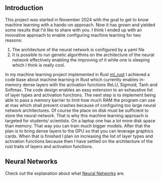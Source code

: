 [ml_rust]: https://github.com/mpohl100/ml_rust

## Introduction

This project was started in November 2024 with the goal to get to know machine learning with a hands-on approach.
Now it has grown and yielded some results that I'd like to share with you.
I think I ended up with an innovative approach to enable configuring machine learning for two reasons:
1) The architecture of the neural network is configured by a yaml file
2) It is possible to run genetic algorithms on the architecture of the neural network effectively enabling the improving of it while one is sleeping which I think is really cool.

In my machine learning project implemented in Rust [ml_rust] I achieved a code base about machine learning in Rust which currently enables in-memory dense layers with the activation functions ReLU, Sigmoid, Tanh and Softmax.
The code design enables an easy extension to an exhaustive list of layer types and activation functions.
The next step is to implement being able to pass a memory barrier to limit how much RAM the program can use at max which shall prevent crashes because of configuring too large neural network architectures. Of course the place on disk must be sufficient to store the neural network.
That is why this machine learning approach is targeted for students/ scientists. On a laptop one has a lot more disk space than memory. That way you can train much bigger models.
After that the plan is to bring dense layers to the GPU so that you can leverage graphics cards.
When that is finished I plan on increasing the list of layer types and activation functions because then I have settled on the architecture of the rust traits of layers and activation functions.

## Neural Networks

Check out the explanation about what [Neural Networks](neural_networks.md) are.